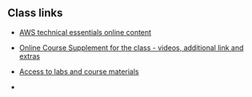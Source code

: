## Class links
- [AWS technical essentials online content](https://explore.skillbuilder.aws/learn/course/internal/view/elearning/1851/aws-technical-essentials)
- [Online Course Supplement for the class - videos, additional link and extras](https://explore.skillbuilder.aws/learn/courses/17719/online-course-supplement-practical-data-science-with-amazon-sagemaker/lessons/153500/practical-data-science-with-amazon-sagemaker-online-course-supplement)

- [Access to labs and course materials](https://us-east-1.student.classrooms.aws.training/class/u2EqHJQNthfQsuxpPtVQeH)
- 
